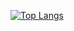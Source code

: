 [![Top Langs](https://github-readme-stats.vercel.app/api/top-langs/?username=nianrici&layout=compact)](https://github.com/anuraghazra/github-readme-stats)
